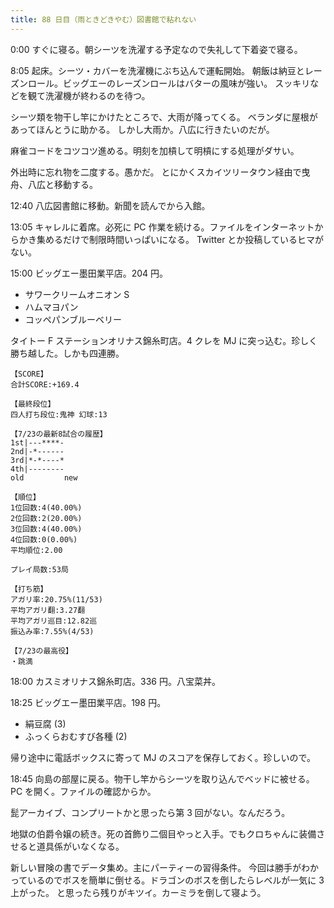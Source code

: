 ```yaml
---
title: 88 日目（雨ときどきやむ）図書館で粘れない
---
```


0:00 すぐに寝る。朝シーツを洗濯する予定なので失礼して下着姿で寝る。

8:05 起床。シーツ・カバーを洗濯機にぶち込んで運転開始。
朝飯は納豆とレーズンロール。ビッグエーのレーズンロールはバターの風味が強い。
スッキリなどを観て洗濯機が終わるのを待つ。

シーツ類を物干し竿にかけたところで、大雨が降ってくる。
ベランダに屋根があってほんとうに助かる。
しかし大雨か。八広に行きたいのだが。

麻雀コードをコツコツ進める。明刻を加槓して明槓にする処理がダサい。

外出時に忘れ物を二度する。愚かだ。
とにかくスカイツリータウン経由で曳舟、八広と移動する。

12:40 八広図書館に移動。新聞を読んでから入館。

13:05 キャレルに着席。必死に PC 作業を続ける。ファイルをインターネットからかき集めるだけで制限時間いっぱいになる。
Twitter とか投稿しているヒマがない。

15:00 ビッグエー墨田業平店。204 円。

* サワークリームオニオン S
* ハムマヨパン
* コッペパンブルーベリー

タイトー F ステーションオリナス錦糸町店。4 クレを MJ に突っ込む。珍しく勝ち越した。しかも四連勝。

```text
【SCORE】
合計SCORE:+169.4

【最終段位】
四人打ち段位:鬼神 幻球:13

【7/23の最新8試合の履歴】
1st|---****-
2nd|-*------
3rd|*-*----*
4th|--------
old         new

【順位】
1位回数:4(40.00%)
2位回数:2(20.00%)
3位回数:4(40.00%)
4位回数:0(0.00%)
平均順位:2.00

プレイ局数:53局

【打ち筋】
アガリ率:20.75%(11/53)
平均アガリ翻:3.27翻
平均アガリ巡目:12.82巡
振込み率:7.55%(4/53)

【7/23の最高役】
・跳満
```

18:00 カスミオリナス錦糸町店。336 円。八宝菜丼。

18:25 ビッグエー墨田業平店。198 円。

* 絹豆腐 (3)
* ふっくらおむすび各種 (2)

帰り途中に電話ボックスに寄って MJ のスコアを保存しておく。珍しいので。

18:45 向島の部屋に戻る。物干し竿からシーツを取り込んでベッドに被せる。
PC を開く。ファイルの確認からか。

髭アーカイブ、コンプリートかと思ったら第 3 回がない。なんだろう。

地獄の伯爵令嬢の続き。死の首飾り二個目やっと入手。でもクロちゃんに装備させると道具係がいなくなる。

新しい冒険の書でデータ集め。主にパーティーの習得条件。
今回は勝手がわかっているのでボスを簡単に倒せる。ドラゴンのボスを倒したらレベルが一気に 3 上がった。
と思ったら残りがキツイ。カーミラを倒して寝よう。
